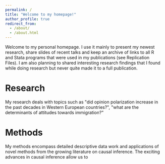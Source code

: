 ```yaml
---
permalink: /
title: "Welcome to my homepage!"
author_profile: true
redirect_from: 
  - /about/
  - /about.html
---
```


Welcome to my personal homepage. I use it mainly to present my newest research, share slides of recent talks and keep an archive of links to all R and Stata programs that were used in my publications (see Replication Files). I am also planning to shared interesting research findings that I found while doing research but never quite made it to a full publication.

Research
======
My research deals with topics such as "did opinion polarization increase in the past decades in Western European countries?", "what are the determinants of attitudes towards immigration?" 

Methods
======
My methods encompass detailed descriptive data work and applications of novel methods from the growing literature on causal inference. The exciting advances in causal inference allow us to 


